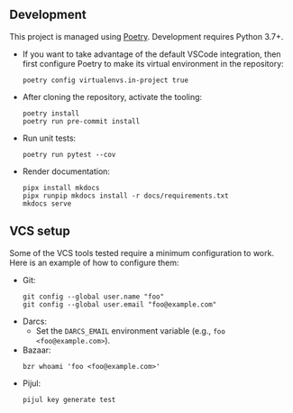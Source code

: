 ## Development
This project is managed using [Poetry](https://poetry.eustace.io).
Development requires Python 3.7+.

* If you want to take advantage of the default VSCode integration,
  then first configure Poetry to make its virtual environment in the repository:
  ```
  poetry config virtualenvs.in-project true
  ```
* After cloning the repository, activate the tooling:
  ```
  poetry install
  poetry run pre-commit install
  ```
* Run unit tests:
  ```
  poetry run pytest --cov
  ```
* Render documentation:
  ```
  pipx install mkdocs
  pipx runpip mkdocs install -r docs/requirements.txt
  mkdocs serve
  ```

## VCS setup
Some of the VCS tools tested require a minimum configuration to work.
Here is an example of how to configure them:

* Git:
  ```
  git config --global user.name "foo"
  git config --global user.email "foo@example.com"
  ```
* Darcs:
  * Set the `DARCS_EMAIL` environment variable (e.g., `foo <foo@example.com>`).
* Bazaar:
  ```
  bzr whoami 'foo <foo@example.com>'
  ```
* Pijul:
  ```
  pijul key generate test
  ```
